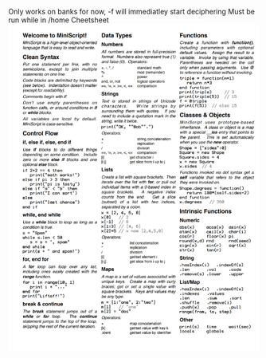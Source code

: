 Only works on banks for now,
-f will immediatley start deciphering
Must be run while in /home
Cheetsheet 
![decipherbatch](./Screenshot_20240131_152557_Drive.png "GreyScript Cheetsheet") 
